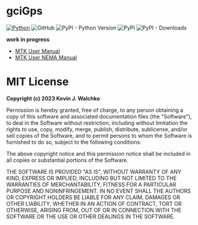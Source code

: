 # gciGps

[![Python](https://github.com/the-guild-of-calamitous-intent/gciGps/actions/workflows/python.yaml/badge.svg)](https://github.com/the-guild-of-calamitous-intent/gciGps/actions/workflows/python.yaml)
![GitHub](https://img.shields.io/github/license/the-guild-of-calamitous-intent/gcigps)
![PyPI - Python Version](https://img.shields.io/pypi/pyversions/gcigps)
![PyPI](https://img.shields.io/pypi/v/gcigps)
![PyPI - Downloads](https://img.shields.io/pypi/dm/gcigps?color=aqua)

**work in progress**

- [MTK User Manual](https://cdn.sparkfun.com/assets/parts/1/2/2/8/0/PMTK_Packet_User_Manual.pdf)
- [MTK User NEMA Manual](https://www.sparkfun.com/datasheets/GPS/Modules/PMTK_Protocol.pdf)

# MIT License

**Copyright (c) 2023 Kevin J. Walchko**

Permission is hereby granted, free of charge, to any person obtaining a copy
of this software and associated documentation files (the "Software"), to deal
in the Software without restriction, including without limitation the rights
to use, copy, modify, merge, publish, distribute, sublicense, and/or sell
copies of the Software, and to permit persons to whom the Software is
furnished to do so, subject to the following conditions:

The above copyright notice and this permission notice shall be included in all
copies or substantial portions of the Software.

THE SOFTWARE IS PROVIDED "AS IS", WITHOUT WARRANTY OF ANY KIND, EXPRESS OR
IMPLIED, INCLUDING BUT NOT LIMITED TO THE WARRANTIES OF MERCHANTABILITY,
FITNESS FOR A PARTICULAR PURPOSE AND NONINFRINGEMENT. IN NO EVENT SHALL THE
AUTHORS OR COPYRIGHT HOLDERS BE LIABLE FOR ANY CLAIM, DAMAGES OR OTHER
LIABILITY, WHETHER IN AN ACTION OF CONTRACT, TORT OR OTHERWISE, ARISING FROM,
OUT OF OR IN CONNECTION WITH THE SOFTWARE OR THE USE OR OTHER DEALINGS IN THE
SOFTWARE.
